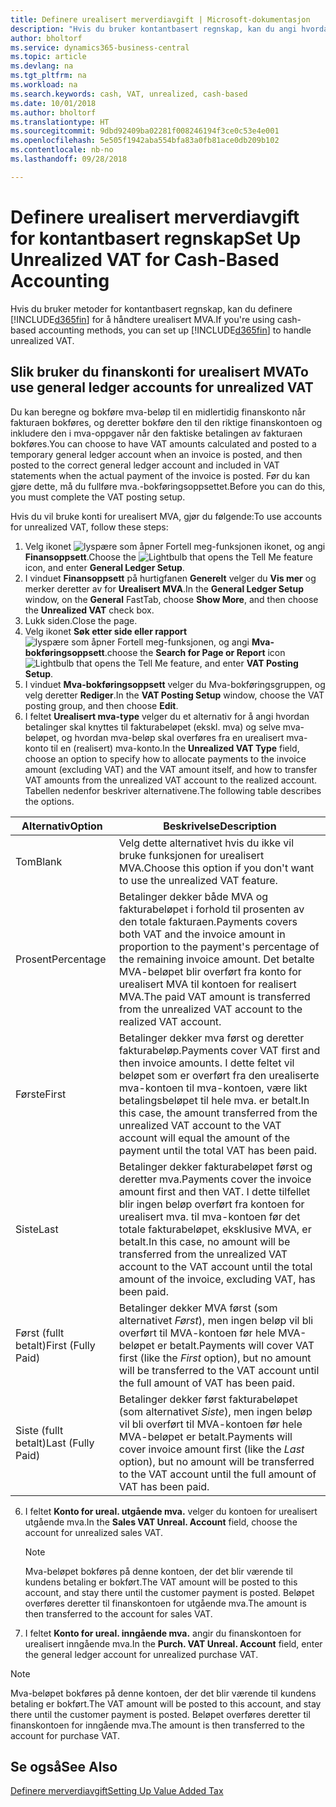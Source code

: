 ```yaml
---
title: Definere urealisert merverdiavgift | Microsoft-dokumentasjon
description: "Hvis du bruker kontantbasert regnskap, kan du angi hvordan urealisert MVA for salg og innkjøp skal håndteres."
author: bholtorf
ms.service: dynamics365-business-central
ms.topic: article
ms.devlang: na
ms.tgt_pltfrm: na
ms.workload: na
ms.search.keywords: cash, VAT, unrealized, cash-based
ms.date: 10/01/2018
ms.author: bholtorf
ms.translationtype: HT
ms.sourcegitcommit: 9dbd92409ba02281f008246194f3ce0c53e4e001
ms.openlocfilehash: 5e505f1942aba554bfa83a0fb81ace0db209b102
ms.contentlocale: nb-no
ms.lasthandoff: 09/28/2018

---
```


# <a name="set-up-unrealized-vat-for-cash-based-accounting"></a><span data-ttu-id="20023-103">Definere urealisert merverdiavgift for kontantbasert regnskap</span><span class="sxs-lookup"><span data-stu-id="20023-103">Set Up Unrealized VAT for Cash-Based Accounting</span></span>
<span data-ttu-id="20023-104">Hvis du bruker metoder for kontantbasert regnskap, kan du definere [!INCLUDE[d365fin](includes/d365fin_md.md)] for å håndtere urealisert MVA.</span><span class="sxs-lookup"><span data-stu-id="20023-104">If you're using cash-based accounting methods, you can set up [!INCLUDE[d365fin](includes/d365fin_md.md)] to handle unrealized VAT.</span></span>

## <a name="to-use-general-ledger-accounts-for-unrealized-vat"></a><span data-ttu-id="20023-105">Slik bruker du finanskonti for urealisert MVA</span><span class="sxs-lookup"><span data-stu-id="20023-105">To use general ledger accounts for unrealized VAT</span></span>
<span data-ttu-id="20023-106">Du kan beregne og bokføre mva-beløp til en midlertidig finanskonto når fakturaen bokføres, og deretter bokføre den til den riktige finanskontoen og inkludere den i mva-oppgaver når den faktiske betalingen av fakturaen bokføres.</span><span class="sxs-lookup"><span data-stu-id="20023-106">You can choose to have VAT amounts calculated and posted to a temporary general ledger account when an invoice is posted, and then posted to the correct general ledger account and included in VAT statements when the actual payment of the invoice is posted.</span></span> <span data-ttu-id="20023-107">Før du kan gjøre dette, må du fullføre mva.-bokføringsoppsettet.</span><span class="sxs-lookup"><span data-stu-id="20023-107">Before you can do this, you must complete the VAT posting setup.</span></span>

<span data-ttu-id="20023-108">Hvis du vil bruke konti for urealisert MVA, gjør du følgende:</span><span class="sxs-lookup"><span data-stu-id="20023-108">To use accounts for unrealized VAT, follow these steps:</span></span>
1. <span data-ttu-id="20023-109">Velg ikonet ![lyspære som åpner Fortell meg-funksjonen](media/ui-search/search_small.png "Fortell hva du vil gjøre") ikonet, og angi **Finansoppsett**.</span><span class="sxs-lookup"><span data-stu-id="20023-109">Choose the ![Lightbulb that opens the Tell Me feature](media/ui-search/search_small.png "Tell me what you want to do") icon, and enter **General Ledger Setup**.</span></span>
2. <span data-ttu-id="20023-110">I vinduet **Finansoppsett** på hurtigfanen **Generelt** velger du **Vis mer** og merker deretter av for **Urealisert MVA**.</span><span class="sxs-lookup"><span data-stu-id="20023-110">In the **General Ledger Setup** window, on the **General** FastTab, choose **Show More**, and then choose the **Unrealized VAT** check box.</span></span>
3. <span data-ttu-id="20023-111">Lukk siden.</span><span class="sxs-lookup"><span data-stu-id="20023-111">Close the page.</span></span>
4. <span data-ttu-id="20023-112">Velg ikonet **Søk etter side eller rapport** ![lyspære som åpner Fortell meg-funksjonen](media/ui-search/search_small.png "Fortell hva du vil gjøre"), og angi **Mva-bokføringsoppsett**.</span><span class="sxs-lookup"><span data-stu-id="20023-112">choose the **Search for Page or Report** icon ![Lightbulb that opens the Tell Me feature](media/ui-search/search_small.png "Tell me what you want to do"), and enter **VAT Posting Setup**.</span></span>
5. <span data-ttu-id="20023-113">I vinduet **Mva-bokføringsoppsett** velger du Mva-bokføringsgruppen, og velg deretter **Rediger**.</span><span class="sxs-lookup"><span data-stu-id="20023-113">In the **VAT Posting Setup** window, choose the VAT posting group, and then choose **Edit**.</span></span>
6. <span data-ttu-id="20023-114">I feltet **Urealisert mva-type** velger du et alternativ for å angi hvordan betalinger skal knyttes til fakturabeløpet (ekskl. mva) og selve mva-beløpet, og hvordan mva-beløp skal overføres fra en urealisert mva-konto til en (realisert) mva-konto.</span><span class="sxs-lookup"><span data-stu-id="20023-114">In the **Unrealized VAT Type** field, choose an option to specify how to allocate payments to the invoice amount (excluding VAT) and the VAT amount itself, and how to transfer VAT amounts from the unrealized VAT account to the realized account.</span></span> <span data-ttu-id="20023-115">Tabellen nedenfor beskriver alternativene.</span><span class="sxs-lookup"><span data-stu-id="20023-115">The following table describes the options.</span></span>

| <span data-ttu-id="20023-116">Alternativ</span><span class="sxs-lookup"><span data-stu-id="20023-116">Option</span></span> | <span data-ttu-id="20023-117">Beskrivelse</span><span class="sxs-lookup"><span data-stu-id="20023-117">Description</span></span> |
| --- | --- |
| <span data-ttu-id="20023-118">Tom</span><span class="sxs-lookup"><span data-stu-id="20023-118">Blank</span></span> | <span data-ttu-id="20023-119">Velg dette alternativet hvis du ikke vil bruke funksjonen for urealisert MVA.</span><span class="sxs-lookup"><span data-stu-id="20023-119">Choose this option if you don't want to use the unrealized VAT feature.</span></span> |
| <span data-ttu-id="20023-120">Prosent</span><span class="sxs-lookup"><span data-stu-id="20023-120">Percentage</span></span> | <span data-ttu-id="20023-121">Betalinger dekker både MVA og fakturabeløpet i forhold til prosenten av den totale fakturaen.</span><span class="sxs-lookup"><span data-stu-id="20023-121">Payments covers both VAT and the invoice amount in proportion to the payment's percentage of the remaining invoice amount.</span></span> <span data-ttu-id="20023-122">Det betalte MVA-beløpet blir overført fra konto for urealisert MVA til kontoen for realisert MVA.</span><span class="sxs-lookup"><span data-stu-id="20023-122">The paid VAT amount is transferred from the unrealized VAT account to the realized VAT account.</span></span> |
| <span data-ttu-id="20023-123">Første</span><span class="sxs-lookup"><span data-stu-id="20023-123">First</span></span> | <span data-ttu-id="20023-124">Betalinger dekker mva først og deretter fakturabeløp.</span><span class="sxs-lookup"><span data-stu-id="20023-124">Payments cover VAT first and then invoice amounts.</span></span> <span data-ttu-id="20023-125">I dette feltet vil beløpet som er overført fra den urealiserte mva-kontoen til mva-kontoen, være likt betalingsbeløpet til hele mva. er betalt.</span><span class="sxs-lookup"><span data-stu-id="20023-125">In this case, the amount transferred from the unrealized VAT account to the VAT account will equal the amount of the payment until the total VAT has been paid.</span></span> |
| <span data-ttu-id="20023-126">Siste</span><span class="sxs-lookup"><span data-stu-id="20023-126">Last</span></span> | <span data-ttu-id="20023-127">Betalinger dekker fakturabeløpet først og deretter mva.</span><span class="sxs-lookup"><span data-stu-id="20023-127">Payments cover the invoice amount first and then VAT.</span></span> <span data-ttu-id="20023-128">I dette tilfellet blir ingen beløp overført fra kontoen for urealisert mva. til mva-kontoen før det totale fakturabeløpet, eksklusive MVA, er betalt.</span><span class="sxs-lookup"><span data-stu-id="20023-128">In this case, no amount will be transferred from the unrealized VAT account to the VAT account until the total amount of the invoice, excluding VAT, has been paid.</span></span> |
| <span data-ttu-id="20023-129">Først (fullt betalt)</span><span class="sxs-lookup"><span data-stu-id="20023-129">First (Fully Paid)</span></span> | <span data-ttu-id="20023-130">Betalinger dekker MVA først (som alternativet _Først_), men ingen beløp vil bli overført til MVA-kontoen før hele MVA-beløpet er betalt.</span><span class="sxs-lookup"><span data-stu-id="20023-130">Payments will cover VAT first (like the _First_ option), but no amount will be transferred to the VAT account until the full amount of VAT has been paid.</span></span> |
| <span data-ttu-id="20023-131">Siste (fullt betalt)</span><span class="sxs-lookup"><span data-stu-id="20023-131">Last (Fully Paid)</span></span> | <span data-ttu-id="20023-132">Betalinger dekker først fakturabeløpet (som alternativet _Siste_), men ingen beløp vil bli overført til MVA-kontoen før hele MVA-beløpet er betalt.</span><span class="sxs-lookup"><span data-stu-id="20023-132">Payments will cover invoice amount first (like the _Last_ option), but no amount will be transferred to the VAT account until the full amount of VAT has been paid.</span></span> |

6. <span data-ttu-id="20023-133">I feltet **Konto for ureal. utgående mva.** velger du kontoen for urealisert utgående mva.</span><span class="sxs-lookup"><span data-stu-id="20023-133">In the **Sales VAT Unreal. Account** field, choose the account for unrealized sales VAT.</span></span>

    > [!NOTE]  
    > <span data-ttu-id="20023-134">Mva-beløpet bokføres på denne kontoen, der det blir værende til kundens betaling er bokført.</span><span class="sxs-lookup"><span data-stu-id="20023-134">The VAT amount will be posted to this account, and stay there until the customer payment is posted.</span></span> <span data-ttu-id="20023-135">Beløpet overføres deretter til finanskontoen for utgående mva.</span><span class="sxs-lookup"><span data-stu-id="20023-135">The amount is then transferred to the account for sales VAT.</span></span>
7. <span data-ttu-id="20023-136">I feltet **Konto for ureal. inngående mva.** angir du finanskontoen for urealisert inngående mva.</span><span class="sxs-lookup"><span data-stu-id="20023-136">In the **Purch. VAT Unreal. Account** field, enter the general ledger account for unrealized purchase VAT.</span></span>

> [!NOTE]  
> <span data-ttu-id="20023-137">Mva-beløpet bokføres på denne kontoen, der det blir værende til kundens betaling er bokført.</span><span class="sxs-lookup"><span data-stu-id="20023-137">The VAT amount will be posted to this account, and stay there until the customer payment is posted.</span></span> <span data-ttu-id="20023-138">Beløpet overføres deretter til finanskontoen for inngående mva.</span><span class="sxs-lookup"><span data-stu-id="20023-138">The amount is then transferred to the account for purchase VAT.</span></span>

## <a name="see-also"></a><span data-ttu-id="20023-139">Se også</span><span class="sxs-lookup"><span data-stu-id="20023-139">See Also</span></span>
[<span data-ttu-id="20023-140">Definere merverdiavgift</span><span class="sxs-lookup"><span data-stu-id="20023-140">Setting Up Value Added Tax</span></span>](finance-setup-vat.md)

